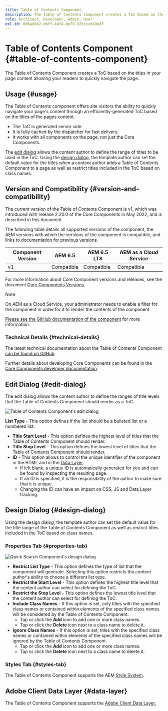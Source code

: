 ```yaml
---
title: Table of Contents Component
description: The Table of Contents Component creates a ToC based on the titles in your page content allowing your readers to quickly navigate the page.
role: Architect, Developer, Admin, User
exl-id: 006adde2-ebff-4e74-8e79-325cccd43e8f
---
```

# Table of Contents Component {#table-of-contents-component}

The Table of Contents Component creates a ToC based on the titles in your page content allowing your readers to quickly navigate the page.

## Usage {#usage}

The Table of Contents component offers site visitors the ability to quickly navigate your page's content through an efficiently-generated ToC based on the titles of the pages content.

* The ToC is generated server side.
* It is fully cached by the dispatcher for fast delivery.
* It works with all components on the page, not just the Core Components.

The [edit dialog](#edit-dialog) allows the content author to define the range of titles to be used in the ToC. Using the [design dialog](#design-dialog), the template author can set the default value for the titles when a content author adds a Table of Contents Component to a page as well as restrict titles included in the ToC based on class names.

## Version and Compatibility {#version-and-compatibility}

The current version of the Table of Contents Component is v1, which was introduced with release 2.20.0 of the Core Components in May 2022, and is described in this document.

The following table details all supported versions of the component, the AEM versions with which the versions of the component is compatible, and links to documentation for previous versions.

|Component Version|AEM 6.5|AEM 6.5 LTS|AEM as a Cloud Service|
|---|---|---|---|
|v1|Compatible|Compatible|Compatible|

For more information about Core Component versions and releases, see the document [Core Components Versions](/help/versions.md).

>[!NOTE]
>
>On AEM as a Cloud Service, your administrator needs to enable a filter for the component in order for it to render the contents of the component.
>
>[Please see the GitHub documentation of the component](https://adobe.com/go/aem_cmp_tech_tableofcontents_v1) for more information.

### Technical Details {#technical-details}

The latest technical documentation about the Table of Contents Component [can be found on GitHub](https://adobe.com/go/aem_cmp_tech_tableofcontents_v1).

Further details about developing Core Components can be found in the [Core Components developer documentation](/help/developing/overview.md).

## Edit Dialog {#edit-dialog}

The edit dialog allows the content author to define the ranges of title levels that the Table of Contents Component should render as a ToC.

![Table of Contents Component's edit dialog](/help/assets/tableofcontents-edit.png)

**List Type** - This option defines if the list should be a bulleted list or a numbered list.
* **Title Start Level** - This option defines the highest level of titles that the Table of Contents Component should render.
* **Title Stop Level** - This option defines the lowest level of titles that the Table of Contents Component should render.
* **ID** - This option allows to control the unique identifier of the component in the HTML and in the [Data Layer](/help/developing/data-layer/overview.md).
  * If left blank, a unique ID is automatically generated for you and can be found by inspecting the resulting page.
  * If an ID is specified, it is the responsibility of the author to make sure that it is unique.
  * Changing the ID can have an impact on CSS, JS and Data Layer tracking.

## Design Dialog {#design-dialog}

Using the design dialog, the template author can set the default value for the title range of the Table of Contents Component as well as restrict titles included in the ToC based on class names.

### Properties Tab {#properties-tab}

![Quick Search Component's design dialog](/help/assets/tableofcontents-design.png)

* **Restrict List Type** - This option defines the type of list that the component will generate. Selecting this option restricts the content author's ability to choose a different list type.
* **Restrict the Start Level** - This option defines the highest title level that the content author can select for defining the ToC.
* **Restrict the Stop Level** - This option defines the lowest title level that the content author can select for defining the ToC.
* **Include Class Names** - If this option is set, only titles with the specified class names or contained within elements of the specified class names will be considered by the Table of Contents Component.
  * Tap or click the **Add** icon to add one or more class names.
  * Tap or click the **Delete** icon next to a class name to delete it.
* **Ignore Class Names** - If this option is set, titles with the specified class names or contained within elements of the specified class names will be ignored by the Table of Contents Component.
  * Tap or click the **Add** icon to add one or more class names.
  * Tap or click the **Delete** icon next to a class name to delete it.

### Styles Tab {#styles-tab}

The Table of Contents Component supports the AEM [Style System](/help/get-started/authoring.md#component-styling).

## Adobe Client Data Layer {#data-layer}

The Table of Contents Component supports the [Adobe Client Data Layer.](/help/developing/data-layer/overview.md)
